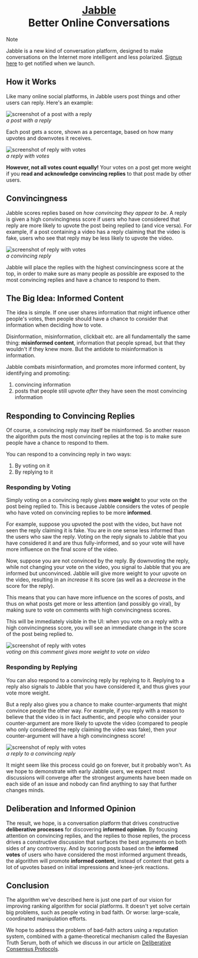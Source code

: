 <h1 align="center" style="border-bottom: none">
    <div>
        <a href="https://sn.fly.dev/">
            Jabble
        </a>
    </div>
    Better Online Conversations
</h1>

> [!NOTE]
> Jabble is a new kind of conversation platform, designed to make conversations on the Internet more intelligent and less polarized. [Signup here](https://social-protocols.org/social-network/) to get notified when we launch.

## How it Works

Like many online social platforms, in Jabble users post things and other users can reply. Here's an example:

![screenshot of a post with a reply](public/img/post-with-reply.png)
<br/>*a post with a reply*

Each post gets a score, shown as a percentage, based on how many upvotes and downvotes it receives.

![screenshot of reply with votes](public/img/post-with-vote.png)
<br/>*a reply with votes*


**However, not all votes count equally!** Your votes on a post get more weight if you **read and acknowledge convincing replies** to that post made by other users.


## Convincingness

Jabble scores replies based on *how convincing they appear to be*. A reply is given a high convincingness score if users who have considered that reply are more likely to upvote the post being replied to (and vice versa). For example, if a post containing a video has a reply claiming that the video is fake, users who see that reply may be less likely to upvote the video.

![screenshot of reply with votes](public/img/convincing-reply.png)
<br/>*a convincing reply*

Jabble will place the replies with the highest convincingness score at the top, in order to make sure as many people as possible are exposed to the most convincing replies and have a chance to respond to them.

## The Big Idea: Informed Content

The idea is simple. If one user shares information that might influence other people's votes, then people should have a chance to consider that information when deciding how to vote.

Disinformation, misinformation, clickbait etc. are all fundamentally the same thing: **misinformed content**, information that people spread, but that they wouldn't if they knew more. But the antidote to misinformation is information. 

Jabble combats misinformation, and promotes more informed content, by identifying and promoting:

1. convincing information
2. posts that people still upvote *after* they have seen the most convincing information

## Responding to Convincing Replies

Of course, a convincing reply may itself be misinformed. So another reason the algorithm puts the most convincing replies at the top is to make sure people have a chance to respond to them.

You can respond to a convincing reply in two ways:

1. By voting on it
2. By replying to it

### Responding by Voting

Simply voting on a convincing reply gives **more weight** to your vote on the post being replied to. This is because Jabble considers the votes of people who have voted on convincing replies to be more **informed**.

For example, suppose you upvoted the post with the video, but have not seen the reply claiming it is fake. You are in one sense less informed than the users who saw the reply. Voting on the reply signals to Jabble that you have considered it and are thus fully-informed, and so your vote will have more influence on the final score of the video.

Now, suppose you are not convinced by the reply. By downvoting the reply, while not changing your vote on the video, you signal to Jabble that you are informed but unconvinced. Jabble will give more weight to your upvote on the video, resulting in an *increase* it its score (as well as a *decrease* in the score for the reply). 

This means that you can have more influence on the scores of posts, and thus on what posts get more or less attention (and possibly go viral), by making sure to vote on comments with high convincingness scores. 

This will be immediately visible in the UI: when you vote on a reply with a high convincingness score, you will see an immediate change in the score of the post being replied to.

![screenshot of reply with votes](public/img/vote-on-convincing-reply.png)
<br/>*voting on this comment gives more weight to vote on video*

### Responding by Replying

You can also respond to a convincing reply by replying to it. Replying to a reply also signals to Jabble that you have considered it, and thus gives your vote more weight. 

But a reply also gives you a chance to make counter-arguments that might convince people the other way. For example, if you reply with a reason to believe that the video is in fact authentic, and people who consider your counter-argument are more likely to upvote the video (compared to people who only considered the reply claiming the video was fake), then your counter-argument will have a high convincingness score!

![screenshot of reply with votes](public/img/reply-to-reply.png)
<br/>*a reply to a convincing reply*

It might seem like this process could go on forever, but it probably won't. As we hope to demonstrate with early Jabble users, we expect most discussions will converge after the strongest arguments have been made on each side of an issue and nobody can find anything to say that further changes minds. 

## Deliberation and Informed Opinion

The result, we hope, is a conversation platform that drives constructive **deliberative processes** for discovering **informed opinion**. By focusing attention on convincing replies, and the replies to those replies, the process drives a constructive discussion that surfaces the best arguments on both sides of any controversy. And by scoring posts based on the **informed votes** of users who have considered the most informed argument threads, the algorithm will promote **informed content**, instead of content that gets a lot of upvotes based on initial impressions and knee-jerk reactions.

## Conclusion

The algorithm we've described here is just one part of our vision for improving ranking algorithm for social platforms. It doesn't yet solve certain big problems, such as people voting in bad faith. Or worse: large-scale, coordinated manipulation efforts. 

We hope to address the problem of bad-faith actors using a reputation system, combined with a game-theoretical mechanism called the Bayesian Truth Serum, both of which we discuss in our article on [Deliberative Consensus Protocols](https://social-protocols.org/deliberative-consensus-protocols/).







<!--




## A Change to Respond

Representativeness






# 1. Information and Fairness






When certain conditions are met, a reply to a post will be designated a **critical reply**. The critical reply will be indicated by a green dot.

![screenshot of a critical reply](public/img/critical-reply.png)
<br/>*a critical reply*

If you have have voted on a post, but have not yet seen the critical reply, you will be notified. 

Once you have voted on the critical reply, your vote on the post will get more weight.

![screenshot of a critical reply after vote](public/img/critical-reply-after-vote.png)
<br/>*a critical reply after vote*

And of course, if the critical reply changes your mind about the post, you can change your vote on the post. 


## The Big Idea

The idea is simple. If one user shares information that might influence other people's votes, then people should have a chance to consider that information **before** they decide how to vote.

Clickbait, disinformation, misinformation, etc. are all fundamentally the same thing: **misinformed content**. Misinformed content is stuff people wouldn't click on, upvote or share if they knew more.

The antidote to misinformed content is information. Jabble tries to promote more informed content based on the simple idea of looking at how people vote if they have more information.

## Identifying the Critical Reply

Jabble identifies a reply as critical if it appears to be **convincing**: if it makes people more or less like to vote on the post. 

Suppose that, in our example with the inauthentic earthquake video, initially 95 out of 100 users upvote the video. But suppose there were 20 users voted on the reply claiming the video was not what it claimed to be, and only 1 of of those upvoted the video. Since the reply appears to be very convincing, it is designated a critical reply. 


### The Critical Thread

But the conversation is not finished! Jabble informs users who upvoted the video and gives them a chance to change their vote or to respond. Maybe the video isn't fake after all! If anyone makes a convincing reply to the reply, then that reply will be designated as the critical comment, and the process will continue.

The thread of the most convincing replies, the most convincing reply to that reply, etc. is called the critical thread.

![screenshot of a critical thread](public/img/critical-thread.png)
<br/>*a critical thread*


It might seem like this process could go on forever, but it probably won't. As we hope to demonstrate with early Jabble users, we expect most discussions will converge after the strongest arguments have been made on each side of an issue and nobody can find anything to say that further changes minds. 

## Informed Votes

The votes of users who have voted on the critical thread are called the **informed votes**. The score on the post is just the probability that an informed vote is an upvote. We call this probability the **informed upvote probability**. 

In our example with the earthquake video, informed users are much less likely to upvote the video, and since informed votes have more weight, as users start to vote on the critical reply the estimated informed upvoted probability falls quickly towards 5%. 

![a chart of the informed vs. uniformed upvote probability in a simulated scenario](public/img/informed-probability-chart.png)
<br/>*the informed vs. uniformed upvote probability in a simulated scenario*


# 2. Reputation and Reasonableness

This process works great if everyone is acting in good faith. But on the Internet, sometimes they're not. So how do we force people to be **reasonable**?

Well, it turns out you kind of can force people to be reasonable using game theory. 

Every user gets a reputation, starting with 0. Until a user gains reputation, their vote has no weight.

Users gain reputation according to an ingenious scoring mechanism from MIT called the Bayesian Truth Serum. The formula is designed so that a user's expected score is maximized if they vote **honestly** -- *as long as everyone else votes honestly*. This is brilliant because, if people *expect* each other to vote honestly, then an equilibrium is established where users will *continue* to vote and expect others to vote honestly. This continues until users can get together and coordinate on voting dishonestly, which is unlikely to be a problem as we [write about here]. This kind of equilibrium at honesty is similar to the magic that powers blockchains, as we [write about here].

Now, Jabble only considers **informed votes** when calculating the BTS scores. This means that people earn reputation by voting honesty **given the comments in the critical thread**. Users most honestly consider the information in the critical thread, and decide whether they think that other people in this forum would honestly upvote it or downvote it given this information.

If the evidence proving the video is fake is strong enough, then not only will most everybody believe that the video is fake -- they will also expect that all the other voters who saw the evidence to believe the video is fake. So as long as there is an equilibrium at honesty, everyone will downvote the video.

So if there is an equilibrium at people voting honestly **given** the information and arguments provided, we can say there is an equilibrium at **being reasonable**.

# 3. Karma and Community

In Jabble, you contribute to a conversation not so much by what you say, but *what you vote for*. Posts themselves are anonymous, and the karma earned by a post is divided among all the people who upvoted the post, with earlier upvoters receiving a larger share of karma than later upvoters. The author of the post themselves, being the first upvoter, receives the largest share.

But don't try to harvest karma just by upvoting everything. You also have a *reputation* score within each community. Before your votes have any weight, you need to build reputation by upvoting content that ultimately earns a high score from existing members of the community (or downvoting low-scoring content). And if you upvote too many things that receive a low score (or vice versa), you will lose reputation in that community. 

On the other hand, you may gain reputation with the same content in a different community! So when upvoting or downvoting, consider the community. By upvoting, you are *recommending* content to that community, and staking your reputation on the belief not only that it will be popular in that community, but that it will *stand up to scrutiny*: that it is not fake, or misleading, and thus will still have a high score among users who saw the the critical comment thread.

----

If you are not sure, you can also just upvote content you like, without specifying a community, and Jabble will find the community for you! This is great for people with a variety of interests. You can upvote content related to your profession, as well as cute pet pics, without worrying about wasting the time and attention of people who aren't interested in one or the other.

## Reputation vs Karma

Reputation has a cap, but you can earn unlimited Karma. Reputation is an estimation of the score a post will receive within a community **given** you upvote it. Karma is your total contribution to the community. 

You can maintain a high reputation without accumulating much Karma by upvoting high-quality content, but infrequently. Or you can have a fairly low reputation and still accumulate a lot of Karma by upvoting a lot of mediocre content. But you earn Karma faster if you have a higher reputation.

# 3. Bias and Bridging

A final piece of Jabble's scoring formula is **bridging**.

TODO: describe bridging and summarize.


# 4. Prediction and Precision

A final piece of the Jabble process is the prediction market. At any time, you can make a prediction about what the final score of a post will be. Accurate predictions further boost your reputation. Predictions are a part of the Bayesian Truth Serum scoring mechanism.


TODO: describe prediction market






## Fairness

This is essential to producing a **fair** outcome. In a jury trail, is it not fair if information that would have changed the jurors' verdict is withheld from them. Similarly it is not fair if a video gets more upvotes than it would have if users knew it was not authentic.

Sure, a viral video on social media is not a jury trail. It doesn't really matter if it gets more votes than it deserves, does it?

But actually, **what kind of content gets attention in social media matters a great deal**. When misinformed or divisive content is rewarded with attention, people post and share more misinformed and divisive content. The only way to fix conversations on the internet is to make it so that the right kind of content gets more attention.

In a platform where the number of votes determines how much attention something receives, it matters a great deal if an in authentic video gets more votes than it would have if users knew it was inauthentic. People don't *want* their time and attention wasted with fake videos. And yet the fake video is rewarded with attention because people voted on it, not knowing it was fake. This isn't the way it should work.

Social media can be thought of as a protocol for collaboratively determining what content receives attention. Upvotes and downvotes are how the community expresses their intention. And so it's critical that the outcome of the vote be informed and fair.

-->
